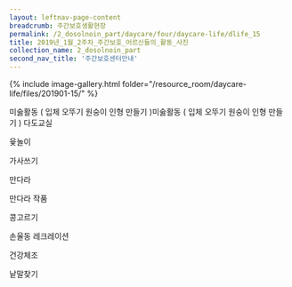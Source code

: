```yaml
--- 
layout: leftnav-page-content 
breadcrumb: 주간보호생활현장 
permalink: /2_dosolnoin_part/daycare/four/daycare-life/dlife_15
title: 2019년_1월_2주차_주간보호_어르신들의_활동_사진
collection_name: 2_dosolnoin_part
second_nav_title: '주간보호센터안내' 
---
```

{% include image-gallery.html folder="/resource_room/daycare-life/files/201901-15/" %}

미숧활동 ( 입체 오뚜기 원숭이 인형 만들기 )미숧활동 ( 입체 오뚜기 원숭이 인형 만들기 )
다도교실

윷놀이

가사쓰기

만다라

만다라 작품

콩고르기

손율동 레크레이션

건강체조

낱말찾기